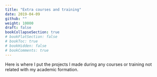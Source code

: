 ```yaml
---
title: "Extra courses and training"
date: 2019-04-09
github: ""
weight: 10000
draft: false
bookCollapseSection: true
# bookFlatSection: false
# bookToc: true
# bookHidden: false
# bookComments: true
---
```


Here is where I put the projects I made during any courses or training not related with my academic formation.